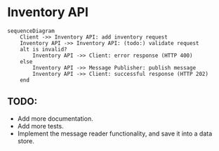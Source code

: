 # Inventory API

```mermaid
sequenceDiagram
    Client ->> Inventory API: add inventory request
    Inventory API ->> Inventory API: (todo:) validate request
    alt is invalid?
        Inventory API ->> Client: error response (HTTP 400)
    else
        Inventory API ->> Message Publisher: publish message
        Inventory API ->> Client: successful response (HTTP 202)                    
    end    
```

## TODO:
* Add more documentation.
* Add more tests.
* Implement the message reader functionality, and save it into a data store.

